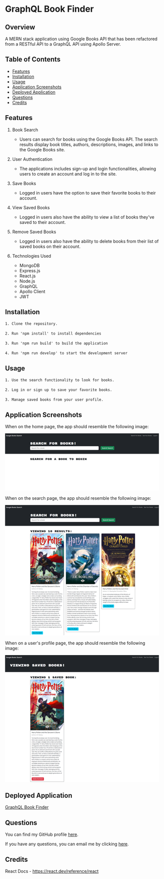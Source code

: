 # GraphQL Book Finder

## Overview
A MERN stack application using Google Books API that has been refactored from a RESTful API to a GraphQL API using Apollo Server.

## Table of Contents
- [Features](#features)
- [Installation](#installation)
- [Usage](#usage)
- [Application Screenshots](#application-screenshots)
- [Deployed Application](#deployed-application)
- [Questions](#questions)
- [Credits](#credits)

## Features

1. Book Search

    * Users can search for books using the Google Books API. The search results display book titles, authors, descriptions, images, and links to the Google Books site.

2. User Authentication

    * The applications includes sign-up and login functionalities, allowing users to create an account and log in to the site.

3. Save Books

    * Logged in users have the option to save their favorite books to their account.

4. View Saved Books

    * Logged in users also have the ability to view a list of books they've saved to their account.

5. Remove Saved Books

    * Logged in users also have the ability to delete books from their list of saved books on their account.

6. Technologies Used

    * MongoDB
    * Express.js
    * React.js
    * Node.js
    * GraphQL
    * Apollo Client
    * JWT

## Installation

    1. Clone the repository.

    2. Run 'npm install' to install dependencies

    3. Run 'npm run build' to build the application

    4. Run 'npm run develop' to start the development server

## Usage

    1. Use the search functionality to look for books.

    2. Log in or sign up to save your favorite books.

    3. Manage saved books from your user profile.

## Application Screenshots

When on the home page, the app should resemble the following image:

![Home Page](./client/src/assets/home-page.png)

When on the search page, the app should resemble the following image:

![Search Page](./client/src/assets/search-page.png)

When on a user's profile page, the app should resemble the following image:

![User Profile](./client/src/assets/user-profile.png)

## Deployed Application
[GraphQL Book Finder](https://placeholder.app/)

## Questions
You can find my GitHub profile [here](https://www.github.com/JoshMassa). 

If you have any questions, you can email me by clicking [here](mailto:joshuamassapelletier@outlook.com).

## Credits

React Docs - https://react.dev/reference/react

